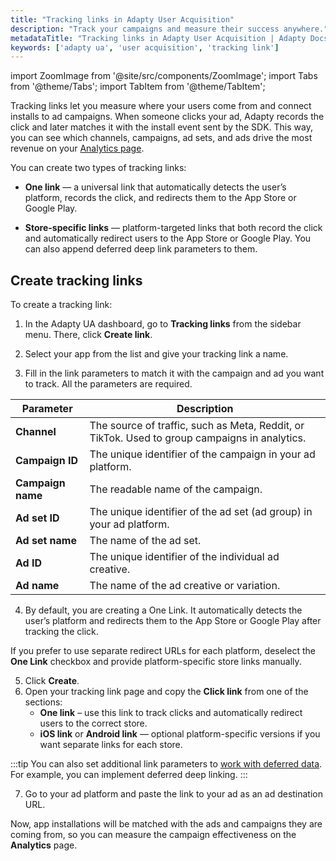 ```yaml
---
title: "Tracking links in Adapty User Acquisition"
description: "Track your campaigns and measure their success anywhere."
metadataTitle: "Tracking links in Adapty User Acquisition | Adapty Docs"
keywords: ['adapty ua', 'user acquisition', 'tracking link']
---
```

import ZoomImage from '@site/src/components/ZoomImage';
import Tabs from '@theme/Tabs';
import TabItem from '@theme/TabItem';

Tracking links let you measure where your users come from and connect installs to ad campaigns.
When someone clicks your ad, Adapty records the click and later matches it with the install event sent by the SDK. This way, you can see which channels, campaigns, ad sets, and ads drive the most revenue on your [Analytics page](ua-analytics.md).

You can create two types of tracking links:

- **One link** — a universal link that automatically detects the user’s platform, records the click, and redirects them to the App Store or Google Play.

- **Store-specific links** — platform-targeted links that both record the click and automatically redirect users to the App Store or Google Play. You can also append deferred deep link parameters to them.

## Create tracking links

To create a tracking link:

1. In the Adapty UA dashboard, go to **Tracking links** from the sidebar menu. There, click **Create link**.

<ZoomImage id="new-tracking-link.webp" width="700px" />

2. Select your app from the list and give your tracking link a name.

<ZoomImage id="ua-choose-app.webp" width="700px" />

3. Fill in the link parameters to match it with the campaign and ad you want to track. All the parameters are required.

| Parameter                    | Description                                                                                   |
| ---------------------------- | --------------------------------------------------------------------------------------------- |
| **Channel**                  | The source of traffic, such as Meta, Reddit, or TikTok. Used to group campaigns in analytics. |
| **Campaign ID**              | The unique identifier of the campaign in your ad platform.                                    |
| **Campaign name**            | The readable name of the campaign.                                                            |
| **Ad set ID**                | The unique identifier of the ad set (ad group) in your ad platform.                           |
| **Ad set name**              | The name of the ad set.                                                                       |
| **Ad ID**                    | The unique identifier of the individual ad creative.                                          |
| **Ad name**                  | The name of the ad creative or variation.                                                     |

4. By default, you are creating a One Link. It automatically detects the user’s platform and redirects them to the App Store or Google Play after tracking the click.

If you prefer to use separate redirect URLs for each platform, deselect the **One Link** checkbox and provide platform-specific store links manually.

<ZoomImage id="one-link.webp" width="700px" />

5. Click **Create**.
6. Open your tracking link page and copy the **Click link** from one of the sections:
   - **One link** – use this link to track clicks and automatically redirect users to the correct store.
   - **iOS link** or **Android link** — optional platform-specific versions if you want separate links for each store.

:::tip
You can also set additional link parameters to [work with deferred data](ua-deferred-data). For example, you can implement deferred deep linking.
:::

<ZoomImage id="click-link.webp" width="700px" />

7. Go to your ad platform and paste the link to your ad as an ad destination URL.

Now, app installations will be matched with the ads and campaigns they are coming from, so you can measure the campaign effectiveness on the **Analytics** page.
